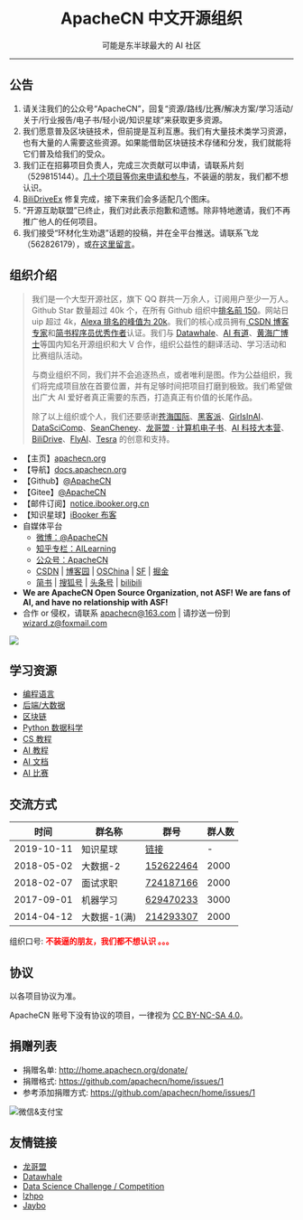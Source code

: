 <h1 align="center">ApacheCN 中文开源组织</h1>
<p align="center">可能是东半球最大的 AI 社区</p>

---

<!--announce-->

## **公告**

1.  请关注我们的公众号“ApacheCN”，回复“资源/路线/比赛/解决方案/学习活动/关于/行业报告/电子书/轻小说/知识星球”来获取更多资源。
1.  我们愿意普及区块链技术，但前提是互利互惠。我们有大量技术类学习资源，也有大量的人需要这些资源。如果能借助区块链技术存储和分发，我们就能将它们普及给我们的受众。
1.  我们正在招募项目负责人，完成三次贡献可以申请，请联系片刻（529815144）。[几十个项目等你来申请和参与](https://docs.apachecn.org/join)，不装逼的朋友，我们都不想认识。
1.  [BiliDriveEx](https://github.com/apachecn/BiliDriveEx) 修复完成，接下来我们会多适配几个图床。
1.  “开源互助联盟”已终止，我们对此表示抱歉和遗憾。除非特地邀请，我们不再推广他人的任何项目。
1.  我们接受“环材化生劝退”话题的投稿，并在全平台推送。请联系飞龙（562826179），或[在这里留言](https://github.com/apachecn/awesome-article-recomm)。

<!--endannounce-->

<!--intro-->

## **组织介绍**

> 我们是一个大型开源社区，旗下 QQ 群共一万余人，订阅用户至少一万人。Github Star 数量超过 40k 个，在所有 Github 组织中[排名前 150](https://gitstar-ranking.com/apachecn)。网站日 uip 超过 4k，[Alexa 排名的峰值为 20k](http://home.apachecn.org/img/about/alexa_201906.png)。我们的核心成员拥有[ CSDN 博客专家](https://blog.csdn.net/wizardforcel)和[简书程序员优秀作者](https://www.jianshu.com/u/b508a6aa98eb)认证。我们与 [Datawhale](http://home.apachecn.org/img/about/datawhale_qr.jpg)、[AI 有道](http://home.apachecn.org/img/about/redstone_qr.jpg)、[黄海广博士](http://home.apachecn.org/img/about/huanghaiguang_qr.jpg)等国内知名开源组织和大 V 合作，组织公益性的翻译活动、学习活动和比赛组队活动。
> 
> 与商业组织不同，我们并不会追逐热点，或者唯利是图。作为公益组织，我们将完成项目放在首要位置，并有足够时间把项目打磨到极致。我们希望做出广大 AI 爱好者真正需要的东西，打造真正有价值的长尾作品。
> 
> 除了以上组织或个人，我们还要感谢[苍海国际](https://www.258ch.com/)、[黑客派](https://hacpai.com/)、[GirlsInAI](https://www.weibo.com/u/2650740963)、[DataSciComp](https://iphysresearch.github.io/DataSciComp/)、[SeanCheney](https://www.jianshu.com/u/130f76596b02)、[龙哥盟 · 计算机电子书](http://it-ebooks.flygon.net/)、[AI 科技大本营](https://blog.csdn.net/dQCFKyQDXYm3F8rB0)、[BiliDrive](https://github.com/Hsury/BiliDrive)、[FlyAI](https://www.flyai.com/)、[Tesra](https://www.tesra.org/) 的创意和支持。

* 【主页】[apachecn.org](http://apachecn.org)
* 【导航】[docs.apachecn.org](https://docs.apachecn.org/)
* 【Github】[@ApacheCN](https://github.com/apachecn)
* 【Gitee】[@ApacheCN](https://gitee.com/apachecn)
* 【邮件订阅】[notice.ibooker.org.cn](http://notice.ibooker.org.cn/index)
* 【知识星球】[iBooker 布客](https://t.zsxq.com/Jq3vZZB)
* 自媒体平台
    * [微博：@ApacheCN](https://weibo.com/u/6326715527)
    * [知乎专栏：AILearning](https://zhuanlan.zhihu.com/apachecn-mlia)
    * [公众号：ApacheCN](http://home.apachecn.org/img/about/apachecn_qr.jpg)
    * [CSDN](https://blog.csdn.net/wizardforcel/article/category/8437073) | [博客园](https://www.cnblogs.com/apachecn) | [OSChina](https://my.oschina.net/u/1777350?tab=newest&catalogId=6512710) | [SF](https://segmentfault.com/blog/flygon) | [掘金](https://juejin.im/user/57960af3128fe10056c637e4/posts)
    * [简书](https://www.jianshu.com/c/4ee721d0c474) | [搜狐号](https://mp.sohu.com/profile?xpt=NDhjYmViMzMtZWE2Yi00NTlmLWE3OTQtY2FjNjIwNDBlZDJl) | [头条号](https://www.toutiao.com/c/user/3901644178/) | [bilibili](http://space.bilibili.com/97678687)
* **We are ApacheCN Open Source Organization, not ASF! We are fans of AI, and have no relationship with ASF!**
* 合作 or 侵权，请联系 <apachecn@163.com> | 请抄送一份到 <wizard.z@foxmail.com>

![](http://home.apachecn.org/img/about/ibooker_zsxq_qr_l.jpg)

<!--endintro-->

## **学习资源**

+   [编程语言](http://home.apachecn.org/translate)
+   [后端/大数据](http://home.apachecn.org/translate)
+   [区块链](http://home.apachecn.org/translate)
+   [Python 数据科学](http://home.apachecn.org/translate)
+   [CS 教程](http://home.apachecn.org/translate)
+   [AI 教程](http://home.apachecn.org/translate)
+   [AI 文档](http://home.apachecn.org/translate)
+   [AI 比赛](http://home.apachecn.org/translate)

## **交流方式**

| 时间 | 群名称  | 群号  | 群人数  |
| ------------ | ------------ | ------------ | ------------ |
| 2019-10-11 | 知识星球 | [链接](https://t.zsxq.com/Jq3vZZB) | - |
| 2018-05-02 | 大数据-2 | <a href="//shang.qq.com/wpa/qunwpa?idkey=5d65b0774e5750e97e5725a201ccf158c84056ab77630223f854f57fa2fb544a" target="_blank" rel="noopener">152622464</a> | 2000 |
| 2018-02-07 | 面试求职 | <a href="//shang.qq.com/wpa/qunwpa?idkey=95a5e53232d6e1629cb6ea7132d0cb4c725bd27cb35ebc3f06b1b992279f46a2" target="_blank" rel="noopener">724187166</a> | 2000 |
| 2017-09-01 | 机器学习 | <a href="//shang.qq.com/wpa/qunwpa?idkey=bcee938030cc9e1552deb3bd9617bbbf62d3ec1647e4b60d9cd6b6e8f78ddc03" target="_blank" rel="noopener">629470233</a> | 3000 |
| 2014-04-12 | 大数据-1(满) | <a href="//shang.qq.com/wpa/qunwpa?idkey=952c3066344564ac53131f7e101948b0b5e5814390fa24bbfa69e76ff915beb7" target="_blank" rel="noopener">214293307</a> | 2000 |

组织口号: <strong><span style="color: #ff0000;">不装逼的朋友，我们都不想认识 。。。</span></strong>

## **协议**

以各项目协议为准。

ApacheCN 账号下没有协议的项目，一律视为 [CC BY-NC-SA 4.0](https://creativecommons.org/licenses/by-nc-sa/4.0/deed.zh)。

## **捐赠列表**

* 捐赠名单: <http://home.apachecn.org/donate/>
* 捐赠格式: <https://github.com/apachecn/home/issues/1>
* 参考添加捐赠方式: <https://github.com/apachecn/home/issues/1>

<img src="http://data.apachecn.org/img/about/donate.jpg" alt="微信&支付宝" />

## **友情链接**

+   [龙哥盟](https://flygon.net)
+   [Datawhale](http://home.apachecn.org/img/about/datawhale_qr.jpg)
+   [Data Science Challenge / Competition](https://iphysresearch.github.io/DataSciComp/)
+   [lzhpo](http://www.liuzhaopo.top)
+   [Jaybo](https://strivebo.com)
